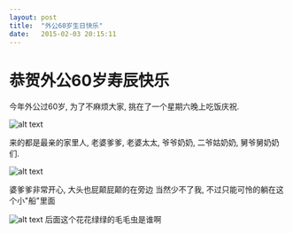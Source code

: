 ```yaml
---
layout: post
title:  "外公60岁生日快乐"
date:   2015-02-03 20:15:11
---
```

恭贺外公60岁寿辰快乐
=======

今年外公过60岁, 为了不麻烦大家, 挑在了一个星期六晚上吃饭庆祝.

![alt text][1]

来的都是最亲的家里人, 老婆爹爹, 老婆太太, 爷爷奶奶, 二爷姑奶奶, 舅爷舅奶奶们.

![alt text][2]

婆爹爹非常开心, 大头也屁颠屁颠的在旁边
当然少不了我, 不过只能可怜的躺在这个小"船"里面

![alt text][3]
后面这个花花绿绿的毛毛虫是谁啊


  [1]: https://6d6f-moxigan-1259722256.tcb.qcloud.la/xy/57292e66.jpg
  [2]: https://6d6f-moxigan-1259722256.tcb.qcloud.la/xy/57292e66.jpg
  [3]: https://6d6f-moxigan-1259722256.tcb.qcloud.la/xy/57292e66.jpg